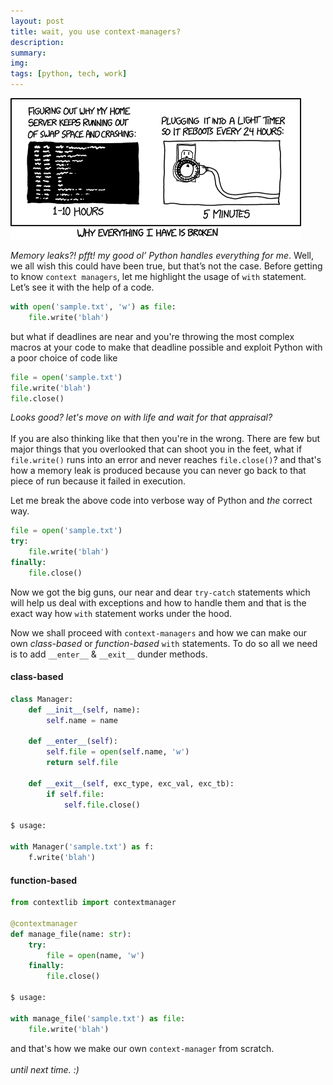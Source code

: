 ```yaml
---
layout: post
title: wait, you use context-managers?
description:
summary:
img:
tags: [python, tech, work]
---
```


[![memory-leak](/assets/hard_reboot.png)](/assets/hard_reboot.png)

_Memory leaks?! pfft! my good ol’ Python handles everything for me_. Well, we all wish this could have been true, but that’s not the case. Before getting to know `context managers`, let me highlight the usage of `with` statement. Let’s see it with the help of a code.

```python
with open('sample.txt', 'w') as file:
    file.write('blah')
```

but what if deadlines are near and you're throwing the most complex macros at your code to make that deadline possible and exploit Python with a poor choice of code like

```python
file = open('sample.txt')
file.write('blah')
file.close()
```

_Looks good? let's move on with life and wait for that appraisal?_ <br/> <br/>
If you are also thinking like that then you're in the wrong. There are few but major things that you overlooked that can shoot you in the feet,
what if `file.write()` runs into an error and never reaches `file.close()`? and that's how a memory leak is produced because you can never go back to that piece of run because it failed in execution.

Let me break the above code into verbose way of Python and *the* correct way.

```python
file = open('sample.txt')
try:
    file.write('blah')
finally:
    file.close()
```
Now we got the big guns, our near and dear `try-catch` statements which will help us deal with exceptions and how to handle them and that is the exact way how `with` statement works under the hood.

Now we shall proceed with `context-managers` and how we can make our own _class-based_ or _function-based_ `with` statements.
To do so all we need is to add `__enter__` & `__exit__` dunder methods.

#### class-based
```python
class Manager:
    def __init__(self, name):
        self.name = name

    def __enter__(self):
        self.file = open(self.name, 'w')
        return self.file

    def __exit__(self, exc_type, exc_val, exc_tb):
        if self.file:
            self.file.close()

$ usage:

with Manager('sample.txt') as f:
    f.write('blah')
```


#### function-based
```python
from contextlib import contextmanager

@contextmanager
def manage_file(name: str):
    try:
        file = open(name, 'w')
    finally:
        file.close()

$ usage:

with manage_file('sample.txt') as file:
    file.write('blah')

```

and that's how we make our own `context-manager` from scratch.
<br/> <br/>
_until next time. :)_

